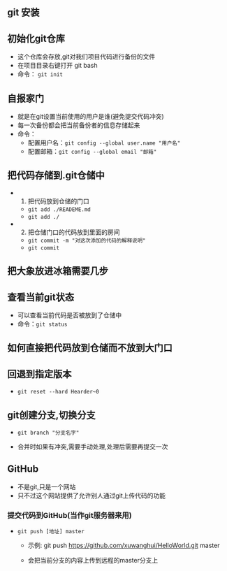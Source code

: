 ## git 安装

## 初始化git仓库
- 这个仓库会存放,git对我们项目代码进行备份的文件
- 在项目目录右键打开 git bash
- 命令： `git init`

## 自报家门
- 就是在git设置当前使用的用户是谁(避免提交代码冲突)
- 每一次备份都会把当前备份者的信息存储起来
- 命令：
    + 配置用户名：`git config --global user.name "用户名"`
    + 配置邮箱：`git config --global email "邮箱"`

## 把代码存储到.git仓储中
- 1. 把代码放到仓储的门口
    + `git add ./READEME.md`
    + `git add ./` 
- 2. 把仓储门口的代码放到里面的房间
    + `git commit -m "对这次添加的代码的解释说明"`
    + `git commit `
## 把大象放进冰箱需要几步

## 查看当前git状态
- 可以查看当前代码是否被放到了仓储中
- 命令：`git status`

## 如何直接把代码放到仓储而不放到大门口

## 回退到指定版本
- `git reset --hard Hearder~0`

## git创建分支,切换分支
- `git branch "分支名字"`

- 合并时如果有冲突,需要手动处理,处理后需要再提交一次

## GitHub
- 不是git,只是一个网站
- 只不过这个网站提供了允许别人通过git上传代码的功能

### 提交代码到GitHub(当作git服务器来用)
- `git push [地址] master`
    + 示例: git push https://github.com/xuwanghui/HelloWorld.git master

    + 会把当前分支的内容上传到远程的master分支上